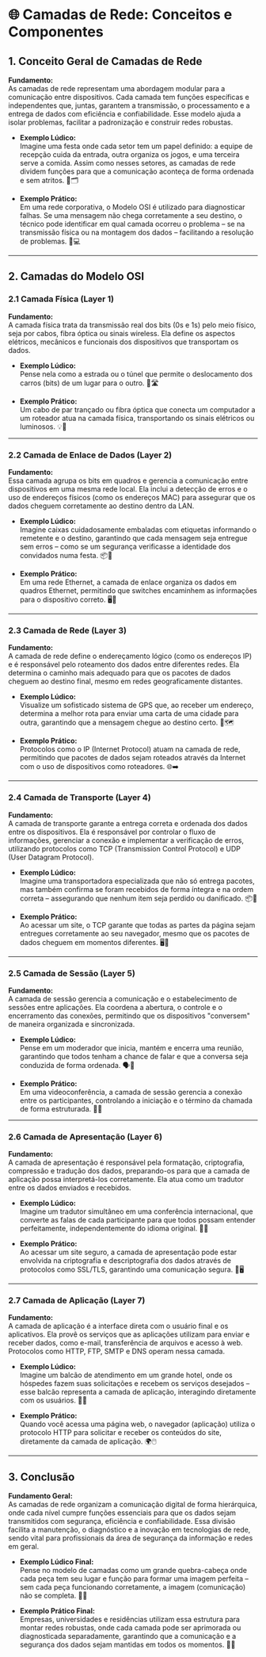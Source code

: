 # 🌐 Camadas de Rede: Conceitos e Componentes

## 1. Conceito Geral de Camadas de Rede
**Fundamento:**  
As camadas de rede representam uma abordagem modular para a comunicação entre dispositivos. Cada camada tem funções específicas e independentes que, juntas, garantem a transmissão, o processamento e a entrega de dados com eficiência e confiabilidade. Esse modelo ajuda a isolar problemas, facilitar a padronização e construir redes robustas.

- **Exemplo Lúdico:**  
  Imagine uma festa onde cada setor tem um papel definido: a equipe de recepção cuida da entrada, outra organiza os jogos, e uma terceira serve a comida. Assim como nesses setores, as camadas de rede dividem funções para que a comunicação aconteça de forma ordenada e sem atritos. 🎉🗂️

- **Exemplo Prático:**  
  Em uma rede corporativa, o Modelo OSI é utilizado para diagnosticar falhas. Se uma mensagem não chega corretamente a seu destino, o técnico pode identificar em qual camada ocorreu o problema – se na transmissão física ou na montagem dos dados – facilitando a resolução de problemas. 🏢💻

---

## 2. Camadas do Modelo OSI

### 2.1 Camada Física (Layer 1)
**Fundamento:**  
A camada física trata da transmissão real dos bits (0s e 1s) pelo meio físico, seja por cabos, fibra óptica ou sinais wireless. Ela define os aspectos elétricos, mecânicos e funcionais dos dispositivos que transportam os dados.

- **Exemplo Lúdico:**  
  Pense nela como a estrada ou o túnel que permite o deslocamento dos carros (bits) de um lugar para o outro. 🚗🛣️

- **Exemplo Prático:**  
  Um cabo de par trançado ou fibra óptica que conecta um computador a um roteador atua na camada física, transportando os sinais elétricos ou luminosos. 💡🔌

---

### 2.2 Camada de Enlace de Dados (Layer 2)
**Fundamento:**  
Essa camada agrupa os bits em quadros e gerencia a comunicação entre dispositivos em uma mesma rede local. Ela inclui a detecção de erros e o uso de endereços físicos (como os endereços MAC) para assegurar que os dados cheguem corretamente ao destino dentro da LAN.

- **Exemplo Lúdico:**  
  Imagine caixas cuidadosamente embaladas com etiquetas informando o remetente e o destino, garantindo que cada mensagem seja entregue sem erros – como se um segurança verificasse a identidade dos convidados numa festa. 📦🔐

- **Exemplo Prático:**  
  Em uma rede Ethernet, a camada de enlace organiza os dados em quadros Ethernet, permitindo que switches encaminhem as informações para o dispositivo correto. 🖥️🔀

---

### 2.3 Camada de Rede (Layer 3)
**Fundamento:**  
A camada de rede define o endereçamento lógico (como os endereços IP) e é responsável pelo roteamento dos dados entre diferentes redes. Ela determina o caminho mais adequado para que os pacotes de dados cheguem ao destino final, mesmo em redes geograficamente distantes.

- **Exemplo Lúdico:**  
  Visualize um sofisticado sistema de GPS que, ao receber um endereço, determina a melhor rota para enviar uma carta de uma cidade para outra, garantindo que a mensagem chegue ao destino certo. 📍🗺️

- **Exemplo Prático:**  
  Protocolos como o IP (Internet Protocol) atuam na camada de rede, permitindo que pacotes de dados sejam roteados através da Internet com o uso de dispositivos como roteadores. 🌐➡️

---

### 2.4 Camada de Transporte (Layer 4)
**Fundamento:**  
A camada de transporte garante a entrega correta e ordenada dos dados entre os dispositivos. Ela é responsável por controlar o fluxo de informações, gerenciar a conexão e implementar a verificação de erros, utilizando protocolos como TCP (Transmission Control Protocol) e UDP (User Datagram Protocol).

- **Exemplo Lúdico:**  
  Imagine uma transportadora especializada que não só entrega pacotes, mas também confirma se foram recebidos de forma íntegra e na ordem correta – assegurando que nenhum item seja perdido ou danificado. 📦🚚

- **Exemplo Prático:**  
  Ao acessar um site, o TCP garante que todas as partes da página sejam entregues corretamente ao seu navegador, mesmo que os pacotes de dados cheguem em momentos diferentes. 🖥️📡

---

### 2.5 Camada de Sessão (Layer 5)
**Fundamento:**  
A camada de sessão gerencia a comunicação e o estabelecimento de sessões entre aplicações. Ela coordena a abertura, o controle e o encerramento das conexões, permitindo que os dispositivos "conversem" de maneira organizada e sincronizada.

- **Exemplo Lúdico:**  
  Pense em um moderador que inicia, mantém e encerra uma reunião, garantindo que todos tenham a chance de falar e que a conversa seja conduzida de forma ordenada. 🗣️📝

- **Exemplo Prático:**  
  Em uma videoconferência, a camada de sessão gerencia a conexão entre os participantes, controlando a iniciação e o término da chamada de forma estruturada. 🎥📞

---

### 2.6 Camada de Apresentação (Layer 6)
**Fundamento:**  
A camada de apresentação é responsável pela formatação, criptografia, compressão e tradução dos dados, preparando-os para que a camada de aplicação possa interpretá-los corretamente. Ela atua como um tradutor entre os dados enviados e recebidos.

- **Exemplo Lúdico:**  
  Imagine um tradutor simultâneo em uma conferência internacional, que converte as falas de cada participante para que todos possam entender perfeitamente, independentemente do idioma original. 🎤🌐

- **Exemplo Prático:**  
  Ao acessar um site seguro, a camada de apresentação pode estar envolvida na criptografia e descriptografia dos dados através de protocolos como SSL/TLS, garantindo uma comunicação segura. 🔐🖥️

---

### 2.7 Camada de Aplicação (Layer 7)
**Fundamento:**  
A camada de aplicação é a interface direta com o usuário final e os aplicativos. Ela provê os serviços que as aplicações utilizam para enviar e receber dados, como e-mail, transferência de arquivos e acesso à web. Protocolos como HTTP, FTP, SMTP e DNS operam nessa camada.

- **Exemplo Lúdico:**  
  Imagine um balcão de atendimento em um grande hotel, onde os hóspedes fazem suas solicitações e recebem os serviços desejados – esse balcão representa a camada de aplicação, interagindo diretamente com os usuários. 🏨📞

- **Exemplo Prático:**  
  Quando você acessa uma página web, o navegador (aplicação) utiliza o protocolo HTTP para solicitar e receber os conteúdos do site, diretamente da camada de aplicação. 🌍🖱️

---

## 3. Conclusão
**Fundamento Geral:**  
As camadas de rede organizam a comunicação digital de forma hierárquica, onde cada nível cumpre funções essenciais para que os dados sejam transmitidos com segurança, eficiência e confiabilidade. Essa divisão facilita a manutenção, o diagnóstico e a inovação em tecnologias de rede, sendo vital para profissionais da área de segurança da informação e redes em geral.

- **Exemplo Lúdico Final:**  
  Pense no modelo de camadas como um grande quebra-cabeça onde cada peça tem seu lugar e função para formar uma imagem perfeita – sem cada peça funcionando corretamente, a imagem (comunicação) não se completa. 🧩🌟

- **Exemplo Prático Final:**  
  Empresas, universidades e residências utilizam essa estrutura para montar redes robustas, onde cada camada pode ser aprimorada ou diagnosticada separadamente, garantindo que a comunicação e a segurança dos dados sejam mantidas em todos os momentos. 🏢🔧